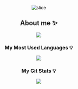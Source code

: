 <div align=center>

![slice](https://capsule-render.vercel.app/api?type=waving&color=auto&height=250&text=Chaeeun's&nbsp;Github&)

<!-- ## Used tools & Skill 👀
<img src="https://img.shields.io/badge/SpringBoot-6DB33F?style=flat&logo=springboot&logoColor=white"/>
<img src="https://img.shields.io/badge/Java-007396?style=flat&logo=openjdk&logoColor=white"/>
<img src="https://img.shields.io/badge/MySQL-4479A1?style=flat&logo=MySQL&logoColor=white"/>
<img src="https://img.shields.io/badge/Git-F05032?style=flat&logo=Git&logoColor=white"/>
<img src="https://img.shields.io/badge/IntelliJ-000000?style=flat&logo=Intellij-IDEA&logoColor=white"/>
<img src="https://img.shields.io/badge/AWS-232F3E?style=flat&logo=Amazon AWS&logoColor=white"/><br> -->



## About me ✨
<a href="mailto:kcee.0.0.b@gmail.com"><img src="https://img.shields.io/badge/Gmail-d14836?style=flat&logo=Gmail&logoColor=white&link=kcee.0.0.b@gmail.com"/></a>

<!--
<img src="https://github-readme-stats.vercel.app/api/top-langs/?username=chaeeun&layout=compact"><br><br>
<img src="https://github-readme-stats.vercel.app/api?username=chaeeun&show_icons=true">
-->
<h3 align="center"> My Most Used Languages 💡</h3>
<p align="center">
  <a href="https://github.com/chaeeun0-o">
    <img align="center" src="https://github-readme-stats.vercel.app/api/top-langs/?username=chaeeun0-o&layout=compact&show_icons=true&show_owner=true&hide_title=true&theme=nord" />
  </a>
</p>
<h3 align="center"> My Git Stats 💡</h3>
<p align="center">
  <a href="https://github.com/chaeeun0-o">
    <img align="center" src="https://github-readme-stats.vercel.app/api?username=chaeeun0-o&hide_title=true&show_icons=true&include_all_commits=false&theme=nord" />
  </a>
</p>

</div>
